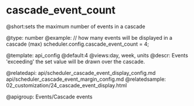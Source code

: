 cascade_event_count
=============

@short:sets the maximum number of events in a cascade
	

@type: number
@example:
// how many events will be displayed in a cascade (max)
scheduler.config.cascade_event_count = 4; 

@template:	api_config
@default:4
@views:day, week, units
@descr:
Events 'exceeding' the set value will be drawn over the cascade. 



@relatedapi:
	api/scheduler_cascade_event_display_config.md
    api/scheduler_cascade_event_margin_config.md
@relatedsample:
	02_customization/24_cascade_event_display.html

@apigroup: Events/Cascade events
	